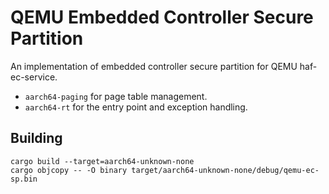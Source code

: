 # QEMU Embedded Controller Secure Partition

An implementation of embedded controller secure partition for QEMU haf-ec-service.

- `aarch64-paging` for page table management.
- `aarch64-rt` for the entry point and exception handling.

## Building

```
cargo build --target=aarch64-unknown-none
cargo objcopy -- -O binary target/aarch64-unknown-none/debug/qemu-ec-sp.bin
```
